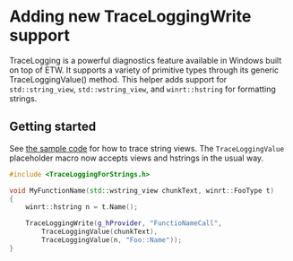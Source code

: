# Adding new TraceLoggingWrite support

TraceLogging is a powerful diagnostics feature available in Windows built on top of ETW.
It supports a variety of primitive types through its generic TraceLoggingValue() method.
This helper adds support for `std::string_view`, `std::wstring_view`, and `winrt::hstring`
for formatting strings.

## Getting started

See [the sample code](./main.cpp) for how to trace string views. The `TraceLoggingValue`
placeholder macro now accepts views and hstrings in the usual way.

```c++
#include <TraceLoggingForStrings.h>

void MyFunctionName(std::wstring_view chunkText, winrt::FooType t)
{
    winrt::hstring n = t.Name();

    TraceLoggingWrite(g_hProvider, "FunctioNameCall",
        TraceLoggingValue(chunkText),
        TraceLoggingValue(n, "Foo::Name"));
}
```

